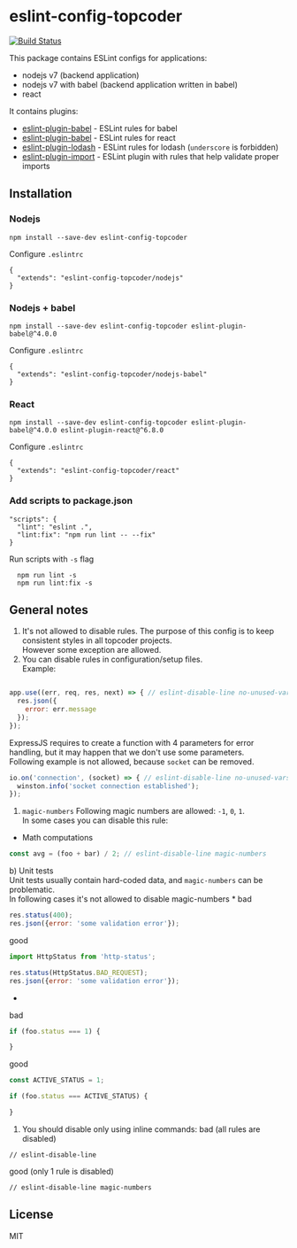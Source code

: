 # eslint-config-topcoder

[![Build Status](https://travis-ci.org/lsentkiewicz/eslint-config-topcoder.svg?branch=master)](https://travis-ci.org/lsentkiewicz/eslint-config-topcoder)

This package contains ESLint configs for applications:
- nodejs v7 (backend application)
- nodejs v7 with babel (backend application written in babel)
- react

It contains plugins:
- [eslint-plugin-babel](https://github.com/babel/eslint-plugin-babel) - ESLint rules for babel
- [eslint-plugin-babel](https://github.com/yannickcr/eslint-plugin-react) - ESLint rules for react
- [eslint-plugin-lodash](https://github.com/wix/eslint-plugin-lodash) - ESLint rules for lodash (`underscore` is forbidden)
- [eslint-plugin-import](https://github.com/benmosher/eslint-plugin-import) - ESLint plugin with rules that help validate proper imports

## Installation

### Nodejs

```
npm install --save-dev eslint-config-topcoder
```

Configure `.eslintrc`

```
{
  "extends": "eslint-config-topcoder/nodejs"
}
```

### Nodejs + babel

```
npm install --save-dev eslint-config-topcoder eslint-plugin-babel@^4.0.0
```

Configure `.eslintrc`

```
{
  "extends": "eslint-config-topcoder/nodejs-babel"
}
```

### React

```
npm install --save-dev eslint-config-topcoder eslint-plugin-babel@^4.0.0 eslint-plugin-react@^6.8.0
```

Configure `.eslintrc`

```
{
  "extends": "eslint-config-topcoder/react"
}
```


### Add scripts to package.json

```
"scripts": {
  "lint": "eslint .",
  "lint:fix": "npm run lint -- --fix"
}
```

Run scripts with `-s` flag  
```
  npm run lint -s
  npm run lint:fix -s
```


## General notes
1. It's not allowed to disable rules. The purpose of this config is to keep consistent styles in all topcoder projects.  
However some exception are allowed.  
1. You can disable rules in configuration/setup files.  
Example:

```js

app.use((err, req, res, next) => { // eslint-disable-line no-unused-vars
  res.json({
    error: err.message
  });
});

```
ExpressJS requires to create a function with 4 parameters for error handling, but it may happen that we don't use some parameters.  
Following example is not allowed, because `socket` can be removed.
```js
io.on('connection', (socket) => { // eslint-disable-line no-unused-vars
  winston.info('socket connection established');
});
```
1. `magic-numbers`
Following magic numbers are allowed: `-1`, `0`, `1`.  
In some cases you can disable this rule:  
  * Math computations
```js
const avg = (foo + bar) / 2; // eslint-disable-line magic-numbers
```
  b) Unit tests  
Unit tests usually contain hard-coded data, and `magic-numbers` can be problematic.  
In following cases it's not allowed to disable magic-numbers
  *
bad
```js
res.status(400);
res.json({error: 'some validation error'});
```
good
```js
import HttpStatus from 'http-status';

res.status(HttpStatus.BAD_REQUEST);
res.json({error: 'some validation error'});
```
  *
bad
```js
if (foo.status === 1) {

}
```
good
```js
const ACTIVE_STATUS = 1;

if (foo.status === ACTIVE_STATUS) {

}
```
1. You should disable only using inline commands:
bad (all rules are disabled)
```
// eslint-disable-line
```
good (only 1 rule is disabled)
```
// eslint-disable-line magic-numbers
```


## License
MIT
